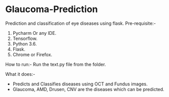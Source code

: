 # Glaucoma-Prediction
Prediction and classification of eye diseases using flask.
Pre-requisite:-
1) Pycharm Or any IDE.
2) Tensorflow.
3) Python 3.6.
4) Flask.
5) Chrome or Firefox.

How to run:- 
Run the text.py file from the folder.

What it does:-
* Predicts and Classifies diseases using OCT and Fundus images.
* Glaucoma, AMD, Drusen, CNV are the diseases which can be predicted.
